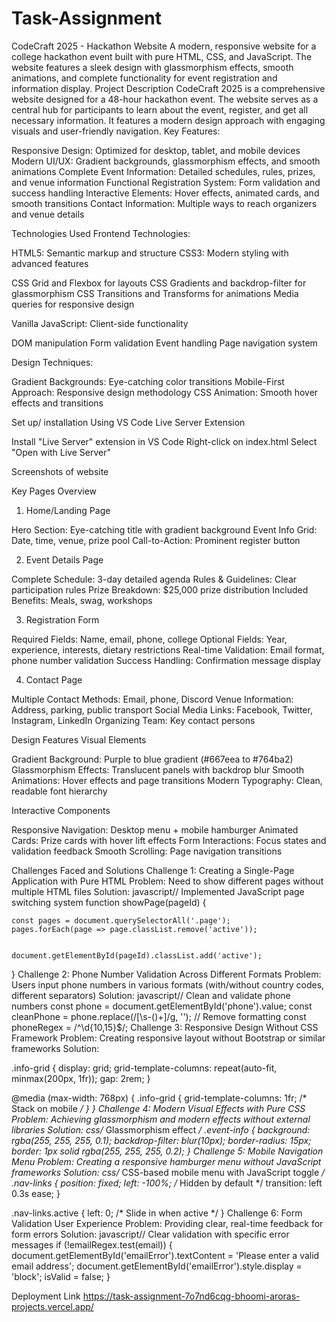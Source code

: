 # Task-Assignment
CodeCraft 2025 - Hackathon Website
A modern, responsive website for a college hackathon event built with pure HTML, CSS, and JavaScript. The website features a sleek design with glassmorphism effects, smooth animations, and complete functionality for event registration and information display.
 Project Description
CodeCraft 2025 is a comprehensive website designed for a 48-hour hackathon event. The website serves as a central hub for participants to learn about the event, register, and get all necessary information. It features a modern design approach with engaging visuals and user-friendly navigation.
Key Features:

Responsive Design: Optimized for desktop, tablet, and mobile devices
Modern UI/UX: Gradient backgrounds, glassmorphism effects, and smooth animations
Complete Event Information: Detailed schedules, rules, prizes, and venue information
Functional Registration System: Form validation and success handling
Interactive Elements: Hover effects, animated cards, and smooth transitions
Contact Information: Multiple ways to reach organizers and venue details

 Technologies Used
Frontend Technologies:

HTML5: Semantic markup and structure
CSS3: Modern styling with advanced features

CSS Grid and Flexbox for layouts
CSS Gradients and backdrop-filter for glassmorphism
CSS Transitions and Transforms for animations
Media queries for responsive design


Vanilla JavaScript: Client-side functionality

DOM manipulation
Form validation
Event handling
Page navigation system



Design Techniques:

Gradient Backgrounds: Eye-catching color transitions
Mobile-First Approach: Responsive design methodology
CSS Animation: Smooth hover effects and transitions

Set up/ installation
Using VS Code Live Server Extension

Install "Live Server" extension in VS Code
Right-click on index.html
Select "Open with Live Server"

Screenshots of website


 Key Pages Overview
1. Home/Landing Page

Hero Section: Eye-catching title with gradient background
Event Info Grid: Date, time, venue, prize pool
Call-to-Action: Prominent register button

2. Event Details Page

Complete Schedule: 3-day detailed agenda
Rules & Guidelines: Clear participation rules
Prize Breakdown: $25,000 prize distribution
Included Benefits: Meals, swag, workshops

3. Registration Form

Required Fields: Name, email, phone, college
Optional Fields: Year, experience, interests, dietary restrictions
Real-time Validation: Email format, phone number validation
Success Handling: Confirmation message display

4. Contact Page

Multiple Contact Methods: Email, phone, Discord
Venue Information: Address, parking, public transport
Social Media Links: Facebook, Twitter, Instagram, LinkedIn
Organizing Team: Key contact persons

 Design Features
Visual Elements

Gradient Background: Purple to blue gradient (#667eea to #764ba2)
Glassmorphism Effects: Translucent panels with backdrop blur
Smooth Animations: Hover effects and page transitions
Modern Typography: Clean, readable font hierarchy

Interactive Components

Responsive Navigation: Desktop menu + mobile hamburger
Animated Cards: Prize cards with hover lift effects
Form Interactions: Focus states and validation feedback
Smooth Scrolling: Page navigation transitions

 Challenges Faced and Solutions
Challenge 1: Creating a Single-Page Application with Pure HTML
Problem: Need to show different pages without multiple HTML files
Solution:
javascript// Implemented JavaScript page switching system
function showPage(pageId) {

    const pages = document.querySelectorAll('.page');
    pages.forEach(page => page.classList.remove('active'));
    

    document.getElementById(pageId).classList.add('active');
}
Challenge 2: Phone Number Validation Across Different Formats
Problem: Users input phone numbers in various formats (with/without country codes, different separators)
Solution:
javascript// Clean and validate phone numbers
const phone = document.getElementById('phone').value;
const cleanPhone = phone.replace(/[\s\-\(\)\+]/g, ''); // Remove formatting
const phoneRegex = /^\d{10,15}$/; 
Challenge 3: Responsive Design Without CSS Framework
Problem: Creating responsive layout without Bootstrap or similar frameworks
Solution:

.info-grid {
    display: grid;
    grid-template-columns: repeat(auto-fit, minmax(200px, 1fr));
    gap: 2rem;
}

@media (max-width: 768px) {
    .info-grid {
        grid-template-columns: 1fr; /* Stack on mobile */
    }
}
Challenge 4: Modern Visual Effects with Pure CSS
Problem: Achieving glassmorphism and modern effects without external libraries
Solution:
css/* Glassmorphism effect */
.event-info {
    background: rgba(255, 255, 255, 0.1);
    backdrop-filter: blur(10px);
    border-radius: 15px;
    border: 1px solid rgba(255, 255, 255, 0.2);
}
Challenge 5: Mobile Navigation Menu
Problem: Creating a responsive hamburger menu without JavaScript frameworks
Solution:
css/* CSS-based mobile menu with JavaScript toggle */
.nav-links {
    position: fixed;
    left: -100%; /* Hidden by default */
    transition: left 0.3s ease;
}

.nav-links.active {
    left: 0; /* Slide in when active */
}
Challenge 6: Form Validation User Experience
Problem: Providing clear, real-time feedback for form errors
Solution:
javascript// Clear validation with specific error messages
if (!emailRegex.test(email)) {
    document.getElementById('emailError').textContent = 'Please enter a valid email address';
    document.getElementById('emailError').style.display = 'block';
    isValid = false;
}

Deployment Link
https://task-assignment-7o7nd6cqg-bhoomi-aroras-projects.vercel.app/
